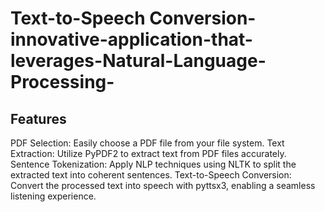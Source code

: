 # Text-to-Speech Conversion-innovative-application-that-leverages-Natural-Language-Processing-
<h2>Features</h2>
PDF Selection: Easily choose a PDF file from your file system.
Text Extraction: Utilize PyPDF2 to extract text from PDF files accurately.
Sentence Tokenization: Apply NLP techniques using NLTK to split the extracted text into coherent sentences.
Text-to-Speech Conversion: Convert the processed text into speech with pyttsx3, enabling a seamless listening experience.
